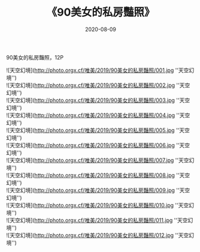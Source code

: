 ﻿---
layout: post
title: 《90美女的私房豔照》
date: 2020-08-09
img: http://photo.orgx.cf/唯美/2019/90美女的私房豔照/000.jpg
tags: [美女,清纯,唯美]
---

90美女的私房豔照，12P



![天空幻境](http://photo.orgx.cf/唯美/2019/90美女的私房豔照/001.jpg ''天空幻境'')<br>
![天空幻境](http://photo.orgx.cf/唯美/2019/90美女的私房豔照/002.jpg ''天空幻境'')<br>
![天空幻境](http://photo.orgx.cf/唯美/2019/90美女的私房豔照/003.jpg ''天空幻境'')<br>
![天空幻境](http://photo.orgx.cf/唯美/2019/90美女的私房豔照/004.jpg ''天空幻境'')<br>
![天空幻境](http://photo.orgx.cf/唯美/2019/90美女的私房豔照/005.jpg ''天空幻境'')<br>
![天空幻境](http://photo.orgx.cf/唯美/2019/90美女的私房豔照/006.jpg ''天空幻境'')<br>
![天空幻境](http://photo.orgx.cf/唯美/2019/90美女的私房豔照/007.jpg ''天空幻境'')<br>
![天空幻境](http://photo.orgx.cf/唯美/2019/90美女的私房豔照/008.jpg ''天空幻境'')<br>
![天空幻境](http://photo.orgx.cf/唯美/2019/90美女的私房豔照/009.jpg ''天空幻境'')<br>
![天空幻境](http://photo.orgx.cf/唯美/2019/90美女的私房豔照/010.jpg ''天空幻境'')<br>
![天空幻境](http://photo.orgx.cf/唯美/2019/90美女的私房豔照/011.jpg ''天空幻境'')<br>
![天空幻境](http://photo.orgx.cf/唯美/2019/90美女的私房豔照/012.jpg ''天空幻境'')<br>